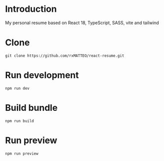 # Introduction
My personal resume based on React 18, TypeScript, SASS, vite and tailwind

# Clone

`git clone https://github.com/rxMATTEO/react-resume.git`

# Run development

`npm run dev`

# Build bundle

`npm run build`

# Run preview

`npm run preview`
